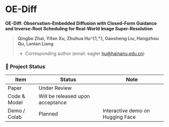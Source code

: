 # OE-Diff
**OE-Diff: Observation-Embedded Diffusion with Closed-Form Guidance and Inverse-Root Scheduling for Real-World Image Super-Resolution**  
> **Qingbo Zhai, Yifan Xu, Zhuhua Hu^{1,*}, Gaosheng Liu, Hangzhou Qu, Lanlan Liang**
> * Corresponding author (email: eagler hu@hainanu.edu.cn)
### 🚧 **Project Status**

| Item | Status | Note |
|------|--------|------|
| Paper | Under Review |  |
| Code & Model | Will be released upon acceptance |   |
| Demo / Colab | Planned | Interactive demo on Hugging Face |
